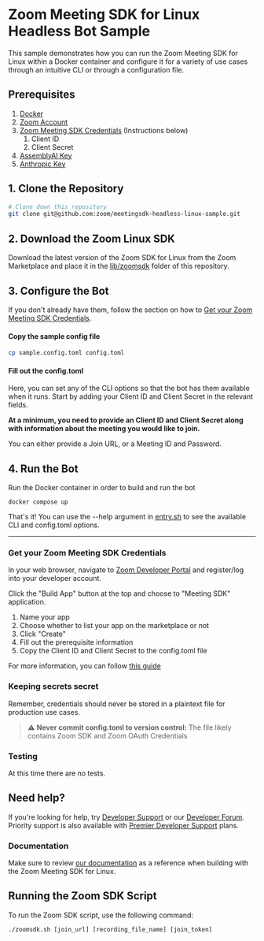 # Zoom Meeting SDK for Linux Headless Bot Sample

This sample demonstrates how you can run the Zoom Meeting SDK for Linux within a Docker container and configure it for a
variety of use cases through an intuitive CLI or through a configuration file.

## Prerequisites

1. [Docker](https://www.docker.com/)
1. [Zoom Account](https://support.zoom.us/hc/en-us/articles/207278726-Plan-Types-)
1. [Zoom Meeting SDK Credentials](#config:-sdk-credentials) (Instructions below)
    1. Client ID
    1. Client Secret
1. [AssemblyAI Key](https://www.assemblyai.com/)
1. [Anthropic Key](https://www.anthropic.com/)

## 1. Clone the Repository

```bash
# Clone down this repository
git clone git@github.com:zoom/meetingsdk-headless-linux-sample.git
```

## 2. Download the Zoom Linux SDK

Download the latest version of the Zoom SDK for Linux from the Zoom Marketplace and place it in
the [lib/zoomsdk](lib/zoomsdk) folder of this repository.

## 3. Configure the Bot

If you don't already have them, follow the section on how
to [Get your Zoom Meeting SDK Credentials](#get-your-zoom-meeting-sdk-credentials).

#### Copy the sample config file

```bash
cp sample.config.toml config.toml
```

#### Fill out the config.toml

Here, you can set any of the CLI options so that the bot has them available when it runs. Start by adding your Client ID and Client Secret in the relevant fields.

**At a minimum, you need to provide an Client ID and Client Secret along with information about the meeting you would like to join.**

You can either provide a Join URL, or a Meeting ID and Password.

## 4. Run the Bot

Run the Docker container in order to build and run the bot

```shell
docker compose up
```

That's it! You can use the --help argument in [entry.sh](bin/entry.sh) to see the available CLI and config.toml options.
___

### Get your Zoom Meeting SDK Credentials

In your web browser, navigate to [Zoom Developer Portal](https://developers.zoom.us/) and register/log into your
developer account.

Click the "Build App" button at the top and choose to "Meeting SDK" application.

1. Name your app
2. Choose whether to list your app on the marketplace or not
3. Click "Create"
4. Fill out the prerequisite information
5. Copy the Client ID and Client Secret to the config.toml file

For more information, you can follow [this guide](https://developers.zoom.us/docs/meeting-sdk/developer-accounts/)

### Keeping secrets secret

Remember, credentials should never be stored in a plaintext file for production use cases.

> :warning: **Never commit config.toml to version control:** The file likely contains Zoom SDK and Zoom OAuth
> Credentials

### Testing

At this time there are no tests.

## Need help?

If you're looking for help, try [Developer Support](https://devsupport.zoom.us) or
our [Developer Forum](https://devforum.zoom.us). Priority support is also available
with [Premier Developer Support](https://zoom.us/docs/en-us/developer-support-plans.html) plans.

### Documentation

Make sure to review [our documentation](https://developers.zoom.us/docs/meeting-sdk/linux/) as a reference when building
with the Zoom Meeting SDK for Linux.

## Running the Zoom SDK Script

To run the Zoom SDK script, use the following command:

```shell
./zoomsdk.sh [join_url] [recording_file_name] [join_token]
```
